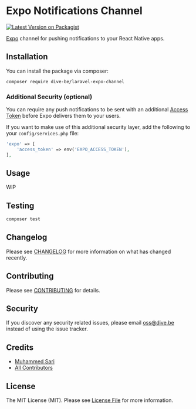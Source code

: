 # Expo Notifications Channel

[![Latest Version on Packagist](https://img.shields.io/packagist/v/dive-be/laravel-expo-channel.svg?style=flat-square)](https://packagist.org/packages/dive-be/laravel-expo-channel)

[Expo](https://docs.expo.dev/push-notifications/overview/) channel for pushing notifications to your React Native apps.

## Installation

You can install the package via composer:

```bash
composer require dive-be/laravel-expo-channel
```

### Additional Security (optional)

You can require any push notifications to be sent with an additional [Access Token](https://docs.expo.dev/push-notifications/sending-notifications/#additional-security) before Expo delivers them to your users.

If you want to make use of this additional security layer, add the following to your `config/services.php` file:

```php
'expo' => [
    'access_token' => env('EXPO_ACCESS_TOKEN'),
],
```

## Usage

WIP

## Testing

```bash
composer test
```

## Changelog

Please see [CHANGELOG](CHANGELOG.md) for more information on what has changed recently.

## Contributing

Please see [CONTRIBUTING](CONTRIBUTING.md) for details.

## Security

If you discover any security related issues, please email oss@dive.be instead of using the issue tracker.

## Credits

- [Muhammed Sari](https://github.com/mabdullahsari)
- [All Contributors](../../contributors)

## License

The MIT License (MIT). Please see [License File](LICENSE.md) for more information.
